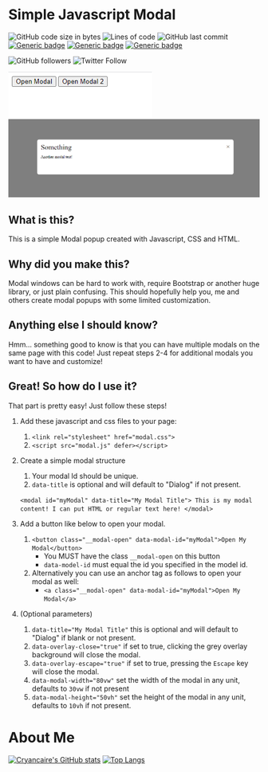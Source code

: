 # Simple Javascript Modal
![GitHub code size in bytes](https://img.shields.io/github/languages/code-size/cryancaire/simple-javascript-modal?style=plastic)
![Lines of code](https://img.shields.io/tokei/lines/github/cryancaire/simple-javascript-modal?style=plastic)
![GitHub last commit](https://img.shields.io/github/last-commit/cryancaire/simple-javascript-modal?style=plastic)
[![Generic badge](https://img.shields.io/badge/Language-Javascript-yellow.svg?syle=plastic)](https://shields.io/)
[![Generic badge](https://img.shields.io/badge/Language-CSS-blue.svg?syle=plastic)](https://shields.io/)
[![Generic badge](https://img.shields.io/badge/Language-HTML-orange.svg?syle=plastic)](https://shields.io/)

![GitHub followers](https://img.shields.io/github/followers/cryancaire?style=social)
![Twitter Follow](https://img.shields.io/twitter/follow/cryancaire?style=social)

![Screenshot](/images/screenshot3.png)<br>
![Screenshot](/images/screenshot1.png)


## What is this?
This is a simple Modal popup created with Javascript, CSS and HTML. 

## Why did you make this?
Modal windows can be hard to work with, require Bootstrap or another huge library, or just plain confusing. This should hopefully help you, me and others create modal popups with some limited customization.

## Anything else I should know?
Hmm... something good to know is that you can have multiple modals on the same page with this code! Just repeat steps 2-4 for additional modals you want to have and customize!

## Great! So how do I use it?
That part is pretty easy! Just follow these steps!

1. Add these javascript and css files to your page:
    1. `<link rel="stylesheet" href="modal.css">`
    2. `<script src="modal.js" defer></script>`
2. Create a simple modal structure
    1. Your modal Id should be unique.
    2. `data-title` is optional and will default to "Dialog" if not present.
    
    ``
    <modal id="myModal" data-title="My Modal Title">
        This is my modal content! I can put HTML or regular text here!
    </modal>
    ``
3. Add a button like below to open your modal.
    1. `<button class="__modal-open" data-modal-id="myModal">Open My Modal</button>`
        - You MUST have the class `__modal-open` on this button
        - `data-model-id` must equal the id you specified in the model id.
    2. Alternatively you can use an anchor tag as follows to open your modal as well:
        - `<a class="__modal-open" data-modal-id="myModal">Open My Modal</a>`

4. (Optional parameters)
    1. `data-title="My Modal Title"` this is optional and will default to "Dialog" if blank or not present.
    2. `data-overlay-close="true"` if set to true, clicking the grey overlay background will close the modal.
    3. `data-overlay-escape="true"` if set to true, pressing the `Escape` key will close the modal.
    4. `data-modal-width="80vw"` set the width of the modal in any unit, defaults to `30vw` if not present
    5. `data-modal-height="50vh"` set the height of the modal in any unit, defaults to `10vh` if not present.

# About Me
[![Cryancaire's GitHub stats](https://github-readme-stats.vercel.app/api?username=cryancaire&hide=prs,issues,stars&count_private=true&show_icons=true&theme=dark)](https://github.com/anuraghazra/github-readme-stats)
[![Top Langs](https://github-readme-stats.vercel.app/api/top-langs/?username=cryancaire&layout=compact)](https://github.com/anuraghazra/github-readme-stats)
